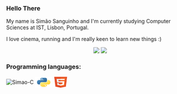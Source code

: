 ### Hello There

My name is Simão Sanguinho and I'm currently studying Computer Sciences at IST, Lisbon, Portugal.

I love cinema, running and I'm really keen to learn new things :)

</div>
<div align="center">
  <img height="180em" src="https://github-readme-stats.vercel.app/api?username=simaosanguinho&show_icons=true&theme=tokyonight&include_all_commits=true&count_private=true"/>
  <img height="180em" src="https://github-readme-stats.vercel.app/api/top-langs/?username=simaosanguinho&layout=compact&langs_count=7&theme=tokyonight"/>
</div>
  
### Programming languages:

  <p align="left"> 
  
  <img align="center" alt="Simao-C" height="30" width="45" src="https://img.shields.io/badge/C%20-%232370ED.svg?logo=c&logoColor=white">
  <img align="center" alt="Simao-Python" height="30" width="45" src="https://raw.githubusercontent.com/devicons/devicon/master/icons/python/python-original.svg">
  <img align="center" alt="Simao-HTML" height="30" width="40" src="https://raw.githubusercontent.com/devicons/devicon/master/icons/html5/html5-original.svg">



    
&emsp; 
</p>
